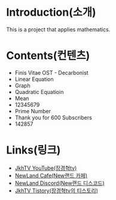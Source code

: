 # **Introduction(소개)**

This is a project that applies mathematics.

# **Contents(컨텐츠)**

* Finis Vitae OST - Decarbonist
* Linear Equation
* Graph
* Quadratic Equatioin
* Mean
* 12345679
* Prime Number
* Thank you for 600 Subscribers
* 142857

# **Links(링크)**

* [JkhTV YouTube(장경혁tv)](https://www.youtube.com/@NewLand2019-JkhTV)
* [NewLand Cafe(New랜드 카페)](https://cafe.naver.com/2019newland)
* [NewLand Discord(New랜드 디스코드)](https://discord.gg/2J646MaZGA)
* [JkhTV Tistory(장경혁tv의 티스토리)](https://jkhtv.tistory.com)
